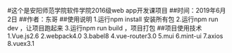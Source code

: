 #这个是安阳师范学院软件学院2016级web app开发课项目 
##时间：2019年6月2日 
##作者：东哥 
##使用说明 
1.运行npm install 安装所有包 
2.运行npm run dev ，让项目跑起来 
3.运行npm run build ，项目打包 
##项目使用技术 
1.Vue.js2.6 
2.webpack4.0 
3.babel8
4.vue-router3.0 
5.mui 
6.mint-ui 
7.axios 
8.vuex3.1 